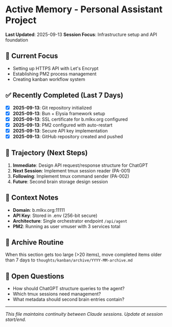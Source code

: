 # Active Memory - Personal Assistant Project

**Last Updated**: 2025-09-13
**Session Focus**: Infrastructure setup and API foundation

## 🎯 Current Focus
- Setting up HTTPS API with Let's Encrypt
- Establishing PM2 process management
- Creating kanban workflow system

## ✅ Recently Completed (Last 7 Days)
- [x] **2025-09-13**: Git repository initialized
- [x] **2025-09-13**: Bun + Elysia framework setup
- [x] **2025-09-13**: SSL certificate for b.mlkv.org configured
- [x] **2025-09-13**: PM2 configured with auto-restart
- [x] **2025-09-13**: Secure API key implementation
- [x] **2025-09-13**: GitHub repository created and pushed

## 🚀 Trajectory (Next Steps)
1. **Immediate**: Design API request/response structure for ChatGPT
2. **Next Session**: Implement tmux session reader (PA-001)
3. **Following**: Implement tmux command sender (PA-002)
4. **Future**: Second brain storage design session

## 📝 Context Notes
- **Domain**: b.mlkv.org:11111
- **API Key**: Stored in .env (256-bit secure)
- **Architecture**: Single orchestrator endpoint `/api/agent`
- **PM2**: Running as user vmuser with 3 services total

## 🔄 Archive Routine
When this section gets too large (>20 items), move completed items older than 7 days to `thoughts/kanban/archive/YYYY-MM-archive.md`

## 💭 Open Questions
- How should ChatGPT structure queries to the agent?
- Which tmux sessions need management?
- What metadata should second brain entries contain?

---
*This file maintains continuity between Claude sessions. Update at session start/end.*